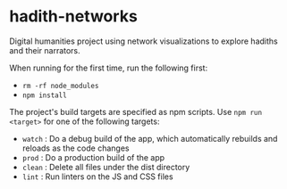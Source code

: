 # hadith-networks
 Digital humanities project using network visualizations to explore hadiths and their narrators. 

When running for the first time, run the following first:
- `rm -rf node_modules`
- `npm install`

 The project's build targets are specified as npm scripts.  Use `npm run <target>` for one of the following targets:

- `watch` : Do a debug build of the app, which automatically rebuilds and reloads as the code changes
- `prod` : Do a production build of the app
- `clean` : Delete all files under the dist directory
- `lint` : Run linters on the JS and CSS files



